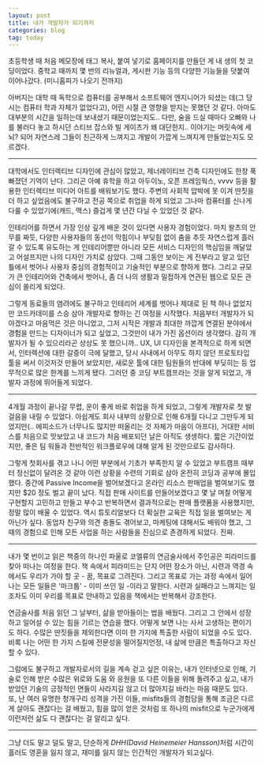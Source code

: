 ```yaml
---
layout: post
title: 내가 개발자가 되기까지
categories: blog
tag: today
---
```





초등학생 때 처음 메모장에 태그 복사, 붙여 넣기로 홈페이지를 만들던 게 내 생의 첫 코딩이었다.
중학교 때까지 몇 번의 리뉴얼과, 게시판 기능 등의 다양한 기능들을 덧붙여 이어나갔다. (미니홈피가 나오기 전까지)


아버지는 대학 때 독학으로 컴퓨터를 공부해서 소프트웨어 엔지니어가 되셨는 데(그 당시는 컴퓨터 학과 자체가 없었다고), 어린 시절 큰 영향을 받지는 못했던 것 같다. 아마도 대부분의 시간을 일하는데 보내셨기 때문이었는지도.. 다만, 술을 드실 때마다 오빠와 나를 불러다 놓고 하시던 스티브 잡스와 빌 게이츠가 왜 대단한지.. 이야기는 머릿속에 세뇌? 되어 자연스레 그들이 친근하게 느껴지고 개발이 가깝게 느껴지게 만들었는지도 모르겠다.

---

대학에서도 인터렉티브 디자인에 관심이 많았고, 제너레이티브 건축 디자인에도 한창 푹 빠졌던 기억이 난다. 그리곤 아예 휴학을 하고 아두이노, 오픈 프레임웍스, vvvv 등을 활용한 인터렉티브 미디어 아트를 배워보기도 했다. 주변의 사회적 압박에 못 이겨 딴짓을 더 하고 싶었음에도 불구하고 전공 쪽으로 취업을 하게 되었고 그나마 컴퓨터를 신나게 다룰 수 있었기에(캐드, 맥스) 즐겁게 몇 년간 다닐 수 있었던 것 같다.

인테리어를 하면서 가장 인상 깊게 배운 것이 있다면 사용자 경험이었다. 마치 왈츠의 안무를 짜듯, 다양한 사용자들의 동선이 막힘이나 부딪힘 없이 춤을 추듯 자연스럽게 흘러갈 수 있도록 유도하는 게 인테리어뿐만 아니라 모든 서비스 디자인의 핵심임을 깨달았고 어설프지만 나의 디자인 가치로 삼았다. 그때 그동안 보이는 게 전부라고 알고 있던 틀에서 벗어나 사용자 중심의 경험적이고 기술적인 부분으로 향하게 했다. 그리고 규모가 큰 인테리어와 건축에서 벗어나, 좀 더 나의 생활과 밀접하게 연관된 웹으로 모든 관심이 쏠리게 되었다.

그렇게 동료들의 염려에도 불구하고 인테리어 세계를 벗어나 제대로 된 책 하나 없었지만 코드카데미를 스승 삼아 개발자로 향하는 긴 여정을 시작했다. 처음부터 개발자가 되야겠다고 마음먹은 것은 아니었고, 그저 시작은 개발과 최대한 까깝게 연결된 분야에서 경험을 만드는 디자이너가 되고 싶었고, 그것만이 내가 가진 옵션이라 생각했다. 감히 개발자가 될 수 있으리라곤 상상도 못 했으니까.. UX, UI 디자인을 본격적으로 하게 되면서, 인터렉션에 대한 갈증이 극에 달했고, 당시 사내에서 아무도 하지 않던 프로토타입 툴을 써서 이것저것 만들어 보았지만, 새로운 툴에 대한 팀원들의 반대에 부딪히는 등 업무적으로 많은 한계를 느끼게 됐다. 그러던 중 코딩 부트캠프라는 것을 알게 되었고, 개발자 과정에 뛰어들게 되었다.

---

4개월 과정이 끝나갈 무렵, 운이 좋게 바로 취업을 하게 되었고, 그렇게 개발자로 첫 발걸음을 내릴 수 있었다. 아쉽게도 회사 내부의 상황으로 인해 6개월 다니고 그만두게 되었지만(.. 에피소드가 너무나도 많지만 떠올리는 것 자체가 마음이 아프다), 거대한 서비스를 처음으로 맛보았고 내 코드가 처음 배포되던 날은 아직도 생생하다. 짧은 기간이었지만, 좋은 팀 워들과 전반적인 워크플로우에 대해 알게 된 것만으로도 감사하다.

그렇게 첫회사를 겪고 나니 어떤 부분에서 기초가 부족한지 알 수 있었고 부트캠프 때부터 정신없이 달려온 것 같아 이런 상황을 수련의 기회로 삼아 온전히 코딩과 공부에 몰입했다.
중간에 Passive Income을 벌어보겠다고 온라인 리소스 판매업을 벌여보기도 했지만 $20 정도 벌고 끝이 났다. 직접 판매 사이트를 만들어보겠다고 몇 날 며칠 어떻게 구현할지 고민하고 만들고 부수고 반복하면서 결과적으로는 판매 플랫폼을 사용했지만, 정말 많이 배울 수 있었다. 역시 튜토리얼보다 더 확실한 교육은 직접 일을 벌여보는 게 아닌가 싶다. 동업자 친구와 의견 충돌도 겪어보고, 마케팅에 대해서도 배워야 했고, 그때의 경험으로 인해 모든 사업을 하는 사람들을 진심으로 존경하게 되었다. 진짜.

---

내가 몇 번이고 읽은 책중의 하나인 파울로 코엘류의 연금술사에서 주인공은 피라미드를 찾아 떠나는 여정을 한다. 책 속에서 피라미드는 단지 어떤 장소가 아닌, 시련과 역경 속에서도 우리가 가야 할 곳 - 꿈, 목표로 그려진다. 그리고 목표로 가는 과정 속에서 일어나는 모든 일들은 '마크툽' - 이미 쓰인 일 -이라고 말한다. 시련과 실패라고 느껴지는 일조차도 이미 우리를 목표로 안내하고 있음을 책에서는 반복해서 강조한다.


연금술사를 처음 읽던 그 날부터, 삶을 받아들이는 법을 배웠다. 그리고 그 안에서 성장하고 일어설 수 있는 힘을 기르는 연습을 했다. 어떻게 보면 나는 사서 고생하는 편이기도 하다. 수많은 딴짓들을 제외한다면 이미 한 가지에 특출한 사람이 되었을 수도 있다. 비록 나는 어떤 한 가지 스킬에 전문성을 떨어질지언정, 내 삶에 만큼은 특출하다고 자신할 수 있다.


그럼에도 불구하고 개발자로서의 길을 계속 걷고 싶은 이유는, 내가 인터넷으로 인해, 기술로 인해 받은 수많은 위로와 도움 와 응원을 또 다른 이들을 위해 돌려주고 싶고, 내가 받았던 기술의 긍정적인 면들이 사라지길 않고 더 많아지길 바라는 마음 때문도 있다.
또, 난 여러 유명한 청개구리 성격을 가진 이들, misfits들의 경험담을 통해 조금은 다르게 살아도 괜찮다는 걸 배웠고, 힘을 많이 얻은 것처럼 또 하나의 misfit으로 누군가에게 이런저런 삶도 다 괜찮다는 걸 알리고 싶다.

---
그냥 더도 말고 덜도 말고, 단순하게 <em>DHH(David Heinemeier Hansson)</em>처럼 시간이 흘러도 영혼을 잃지 않고, 재미를 잃지 않는 인간적인 개발자가 되고싶다.
<br /><br />

